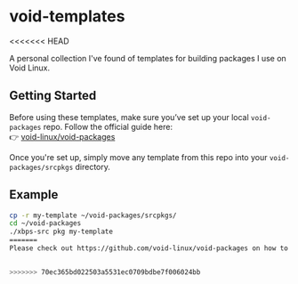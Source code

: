 # void-templates
<<<<<<< HEAD

A personal collection I've found of templates for building packages I use on Void Linux.  

## Getting Started

Before using these templates, make sure you’ve set up your local `void-packages` repo. Follow the official guide here:  
👉 [void-linux/void-packages](https://github.com/void-linux/void-packages)

Once you're set up, simply move any template from this repo into your `void-packages/srcpkgs` directory.

## Example

```sh
cp -r my-template ~/void-packages/srcpkgs/
cd ~/void-packages
./xbps-src pkg my-template
=======
Please check out https://github.com/void-linux/void-packages on how to get started with source packages, once you have it all setup simply move whichever template you want to use in `void-packages/srcpkgs`


>>>>>>> 70ec365bd022503a5531ec0709bdbe7f006024bb
